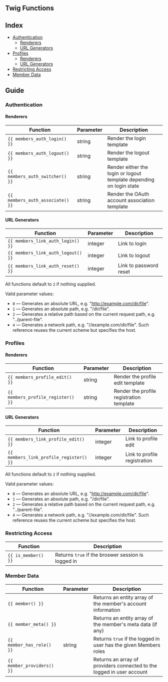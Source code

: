 Twig Functions
--------------

## Index

  * [Authentication](#authentication)
    * [Renderers](#renderers)
    * [URL Generators](#url-generators)
  * [Profiles](#profiles)
    * [Renderers](#renderers-1)
    * [URL Generators](#url-generators-1)
  * [Restricting Access](#restricting-access)
  * [Member Data](#member-data)

## Guide


### Authentication

#### Renderers 

| Function                                 | Parameter | Description |
|------------------------------------------|-----------|-------------|
| `{{ members_auth_login() }}`             | string    | Render the login template
| `{{ members_auth_logout() }}`            | string    | Render the logout template
| `{{ members_auth_switcher() }}`          | string    | Render either the login or logout template depending on login state
| `{{ members_auth_associate() }}`         | string    | Render the OAuth account association template


#### URL Generators 

| Function                                 | Parameter | Description |
|------------------------------------------|-----------|-------------|
| `{{ members_link_auth_login() }}`        | integer   | Link to login
| `{{ members_link_auth_logout() }}`       | integer   | Link to logout
| `{{ members_link_auth_reset() }}`        | integer   | Link to password reset

All functions default to `2` if nothing supplied.

Valid parameter values:
 * `0` — Generates an absolute URL, e.g. "http://example.com/dir/file".
 * `1` — Generates an absolute path, e.g. "/dir/file".
 * `2` — Generates a relative path based on the current request path, e.g. "../parent-file".
 * `4` — Generates a network path, e.g. "//example.com/dir/file". Such reference reuses the current scheme but specifies the host.

### Profiles

#### Renderers 

| Function                                 | Parameter | Description |
|------------------------------------------|-----------|-------------|
| `{{ members_profile_edit() }}`           | string    | Render the profile edit template
| `{{ members_profile_register() }}`       | string    | Render the profile registration template


#### URL Generators

| Function                                 | Parameter | Description |
|------------------------------------------|-----------|-------------|
| `{{ members_link_profile_edit() }}`      | integer   | Link to profile edit
| `{{ members_link_profile_register() }}`  | integer   | Link to profile registration
                                            
All functions default to `2` if nothing supplied.

Valid parameter values:
 * `0` — Generates an absolute URL, e.g. "http://example.com/dir/file".
 * `1` — Generates an absolute path, e.g. "/dir/file".
 * `2` — Generates a relative path based on the current request path, e.g. "../parent-file".
 * `4` — Generates a network path, e.g. "//example.com/dir/file". Such reference reuses the current scheme but specifies the host.



### Restricting Access

| Function                             | Description |
|--------------------------------------|-------------|
| `{{ is_member() }}`                  | Returns `true` if the broswer session is logged in


### Member Data


| Function                             | Parameter | Description |
|--------------------------------------|-----------|-------------|
| `{{ member() }}`                     |           | Returns an entity array of the member's account information
| `{{ member_meta() }}`                |           | Returns an entity array of the member's meta data (if any) 
| `{{ member_has_role() }}`            | string    | Returns `true` if the logged in user has the given Members roles  
| `{{ member_providers() }}`           |           | Returns an array of providers connected to the logged in user account

